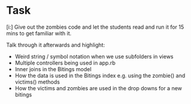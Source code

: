 # Task

[i:] Give out the zombies code and let the students read and run it for 15 mins to get familiar with it.

Talk through it afterwards and highlight:
- Weird string / symbol notation when we use subfolders in views
- Multiple controllers being used in app.rb
- Inner joins in the Bitings model
- How the data is used in the Bitings index e.g. using the zombie() and victims() methods
- How the victims and zombies are used in the drop downs for a new bitings
